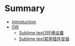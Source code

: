 # Summary

* [Introduction](README.md)
* [0W](bian_cheng_gong_ju_zhe_817e_md.md)
   * [Sublime text3环境设置](sublime_text3yun_xing_python_shu_ru_shi_jiao_hu_cheng_xu_wen_ti_jie_jue.md)
   * [Sublime text常用插件安装](sublime_textchang_yong_cha_jian_an_zhuang.md)

